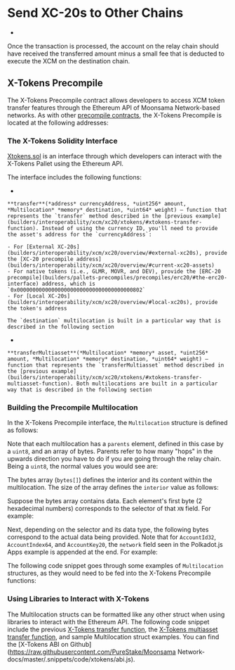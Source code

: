 # Send XC-20s to Other Chains


- 
    


Once the transaction is processed, the account on the relay chain should have received the transferred amount minus a small fee that is deducted to execute the XCM on the destination chain.

## X-Tokens Precompile

The X-Tokens Precompile contract allows developers to access XCM token transfer features through the Ethereum API of Moonsama Network-based networks. As with other [precompile contracts](builders/pallets-precompiles/precompiles/), the X-Tokens Precompile is located at the following addresses:

### The X-Tokens Solidity Interface

[Xtokens.sol](/blob/master/precompiles/xtokens/Xtokens.sol) is an interface through which developers can interact with the X-Tokens Pallet using the Ethereum API.

The interface includes the following functions:

- 
    
    **transfer**(*address* currencyAddress, *uint256* amount, *Multilocation* *memory* destination, *uint64* weight) — function that represents the `transfer` method described in the [previous example](builders/interoperability/xcm/xc20/xtokens/#xtokens-transfer-function). Instead of using the currency ID, you'll need to provide the asset's address for the `currencyAddress`:
    
    - For [External XC-20s](builders/interoperability/xcm/xc20/overview/#external-xc20s), provide the [XC-20 precompile address](builders/interoperability/xcm/xc20/overview/#current-xc20-assets)
    - For native tokens (i.e., GLMR, MOVR, and DEV), provide the [ERC-20 precompile](builders/pallets-precompiles/precompiles/erc20/#the-erc20-interface) address, which is `0x0000000000000000000000000000000000000802`
    - For [Local XC-20s](builders/interoperability/xcm/xc20/overview/#local-xc20s), provide the token's address
    
    The `destination` multilocation is built in a particular way that is described in the following section
    
- 
    
    **transferMultiasset**(*Multilocation* *memory* asset, *uint256* amount, *Multilocation* *memory* destination, *uint64* weight) — function that represents the `transferMultiasset` method described in the [previous example](builders/interoperability/xcm/xc20/xtokens/#xtokens-transfer-multiasset-function). Both multilocations are built in a particular way that is described in the following section
    

### Building the Precompile Multilocation

In the X-Tokens Precompile interface, the `Multilocation` structure is defined as follows:

Note that each multilocation has a `parents` element, defined in this case by a `uint8`, and an array of bytes. Parents refer to how many "hops" in the upwards direction you have to do if you are going through the relay chain. Being a `uint8`, the normal values you would see are:

The bytes array (`bytes[]`) defines the interior and its content within the multilocation. The size of the array defines the `interior` value as follows:

Suppose the bytes array contains data. Each element's first byte (2 hexadecimal numbers) corresponds to the selector of that `XN` field. For example:

Next, depending on the selector and its data type, the following bytes correspond to the actual data being provided. Note that for `AccountId32`, `AccountIndex64`, and `AccountKey20`, the `network` field seen in the Polkadot.js Apps example is appended at the end. For example:

The following code snippet goes through some examples of `Multilocation` structures, as they would need to be fed into the X-Tokens Precompile functions:

### Using Libraries to Interact with X-Tokens

The Multilocation structs can be formatted like any other struct when using libraries to interact with the Ethereum API. The following code snippet include the previous [X-Tokens transfer function](builders/interoperability/xcm/xc20/xtokens/#xtokens-transfer-function), the [X-Tokens multiasset transfer function](builders/interoperability/xcm/xc20/xtokens/#xtokens-transfer-multiasset-function), and sample Multilocation struct examples. You can find the [X-Tokens ABI on Github](https://raw.githubusercontent.com/PureStake/Moonsama Network-docs/master/.snippets/code/xtokens/abi.js).